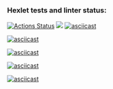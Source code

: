 ### Hexlet tests and linter status:
[![Actions Status](https://github.com/DimoonNazarov/python-project-49/actions/workflows/hexlet-check.yml/badge.svg)](https://github.com/DimoonNazarov/python-project-49/actions)
<a href="https://codeclimate.com/github/DimoonNazarov/python-project-49/maintainability"><img src="https://api.codeclimate.com/v1/badges/d35f755e152aade4d1fc/maintainability" /></a>
[![asciicast](https://asciinema.org/a/NPAV4pNiImobpBpyGaJFAvVoT.svg)](https://asciinema.org/a/NPAV4pNiImobpBpyGaJFAvVoT)


[![asciicast](https://asciinema.org/a/r6tyEjkQtojTMAiH0TBLJEcw3.svg)](https://asciinema.org/a/r6tyEjkQtojTMAiH0TBLJEcw3)


[![asciicast](https://asciinema.org/a/r6tyEjkQtojTMAiH0TBLJEcw3)](https://asciinema.org/a/dvlTHLvp1dVIB7LvswvwjOG6l)

[![asciicast](https://asciinema.org/a/r6tyEjkQtojTMAiH0TBLJEcw3)](https://asciinema.org/a/7sH7nr1pZrjUJWLy5ICdTZbPZ)

[![asciicast](https://asciinema.org/a/r6tyEjkQtojTMAiH0TBLJEcw3)](https://asciinema.org/a/94YiNt0Up2JhzEGN9iwAHmyai)
